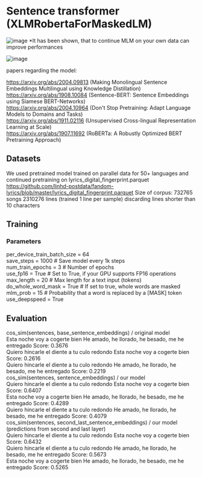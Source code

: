 # Sentence transformer (XLMRobertaForMaskedLM)


![image](https://user-images.githubusercontent.com/83391529/118826211-913cad00-b8bb-11eb-8971-5c56b1dfc5e8.png)
*It has been shown, that to continue MLM on your own data can improve performances

![image](https://user-images.githubusercontent.com/83391529/119051831-fb407980-b9c3-11eb-81cb-858b26cc1146.png)


papers regarding the model:

https://arxiv.org/abs/2004.09813 (Making Monolingual Sentence Embeddings Multilingual using Knowledge Distillation)  
https://arxiv.org/abs/1908.10084 (Sentence-BERT: Sentence Embeddings using Siamese BERT-Networks)  
https://arxiv.org/abs/2004.10964 (Don't Stop Pretraining: Adapt Language Models to Domains and Tasks)  
https://arxiv.org/abs/1911.02116 (Unsupervised Cross-lingual Representation Learning at Scale)  
https://arxiv.org/abs/1907.11692 (RoBERTa: A Robustly Optimized BERT Pretraining Approach)  


## Datasets

We used pretrained model trained on parallel data for 50+ languages and continued pretraining on 
lyrics_digital_fingerprint.parquet
https://github.com/linhd-postdata/fandom-lyrics/blob/master/lyrics_digital_fingerprint.parquet
Size of corpus:
732765 songs
2310276 lines (trained 1 line per sample)
discarding lines shorter than 10 characters

## Training

### Parameters

per_device_train_batch_size = 64  
save_steps = 1000  # Save model every 1k steps  
num_train_epochs = 3  # Number of epochs  
use_fp16 = True  # Set to True, if your GPU supports FP16 operations  
max_length = 20  # Max length for a text input (tokens)  
do_whole_word_mask = True  # If set to true, whole words are masked  
mlm_prob = 15  # Probability that a word is replaced by a [MASK] token  
use_deepspeed = True  

## Evaluation

cos_sim(sentences, base_sentence_embeddings) / original model  
Esta noche voy a cogerte bien 		 He amado, he llorado, he besado, me he entregado 		 Score: 0.3676  
Quiero hincarle el diente a tu culo redondo 		 Esta noche voy a cogerte bien 		 Score: 0.2616  
Quiero hincarle el diente a tu culo redondo 		 He amado, he llorado, he besado, me he entregado 		 Score: 0.2219  
cos_sim(sentences, sentence_embeddings) / our model  
Quiero hincarle el diente a tu culo redondo 		 Esta noche voy a cogerte bien 		 Score: 0.6407  
Esta noche voy a cogerte bien 		 He amado, he llorado, he besado, me he entregado 		 Score: 0.4289  
Quiero hincarle el diente a tu culo redondo 		 He amado, he llorado, he besado, me he entregado 		 Score: 0.4079  
cos_sim(sentences, second_last_sentence_embeddings) / our model (predictions from second and last layer)  
Quiero hincarle el diente a tu culo redondo 		 Esta noche voy a cogerte bien 		 Score: 0.6432  
Quiero hincarle el diente a tu culo redondo 		 He amado, he llorado, he besado, me he entregado 		 Score: 0.5673  
Esta noche voy a cogerte bien 		 He amado, he llorado, he besado, me he entregado 		 Score: 0.5265  

